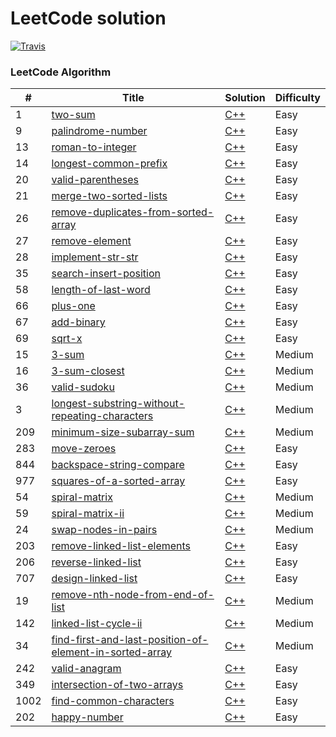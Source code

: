 LeetCode solution 
========
[![Travis](https://img.shields.io/badge/language-C++-green.svg)]()
### LeetCode Algorithm
|  #  |   Title  |    Solution |    Difficulty    |
|---| ----- | -------- | ---------- |
|  1 | [two-sum](https://leetcode.com/problems/two-sum/) | [C++](./algorithms/cpp/1.two-sum.cpp)  |  Easy |
|9|[palindrome-number](https://leetcode.com/problems/palindrome-number/) | [C++](./algorithms/cpp/9.palindrome-number.cpp)|Easy|
|13|[roman-to-integer](https://leetcode.com/problems/roman-to-integer/) | [C++](./algorithms/cpp/13.roman-to-integer.cpp)|Easy|
|14|[longest-common-prefix](https://leetcode.com/problems/longest-common-prefix/) | [C++](./algorithms/cpp/14.longest-common-prefix.cpp)|Easy|
|20|[valid-parentheses](https://leetcode.com/problems/valid-parentheses/) | [C++](./algorithms/cpp/20.valid-parentheses.cpp)|Easy|
|21|[merge-two-sorted-lists](https://leetcode.com/problems/merge-two-sorted-lists/) | [C++](./algorithms/cpp/21.merge-two-sorted-lists.cpp)|Easy|
|26|[remove-duplicates-from-sorted-array](https://leetcode.com/problems/remove-duplicates-from-sorted-array/) | [C++](./algorithms/cpp/26.remove-duplicates-from-sorted-array.cpp)|Easy|
|27|[remove-element](https://leetcode.com/problems/remove-element/) | [C++](./algorithms/cpp/27.remove-element.cpp)|Easy|
|28|[implement-str-str](https://leetcode.com/problems/implement-strstr/) | [C++](./algorithms/cpp/28.implement-str-str.cpp)|Easy|
|35|[search-insert-position](https://leetcode.com/problems/search-insert-position/) | [C++](./algorithms/cpp/35.search-insert-position.cpp)|Easy|
|58|[length-of-last-word](https://leetcode.com/problems/length-of-last-word/) | [C++](./algorithms/cpp/58.length-of-last-word.cpp)|Easy|
|66|[plus-one](https://leetcode.com/problems/plus-one/) | [C++](./algorithms/cpp/66.plus-one.cpp)|Easy|
|67|[add-binary](https://leetcode.com/problems/add-binary/) | [C++](./algorithms/cpp/67.add-binary.cpp)|Easy|
|69|[sqrt-x](https://leetcode.com/problems/sqrtx/) | [C++](./algorithms/cpp/69.sqrt-x.cpp)|Easy|
|15|[3-sum](https://leetcode.com/problems/3sum/) | [C++](./algorithms/cpp/15.3-sum.cpp)|Medium|
|16|[3-sum-closest](https://leetcode.com/problems/3sum-closest/) | [C++](./algorithms/cpp/16.3-sum-closest.cpp)|Medium|
|36|[valid-sudoku](https://leetcode.com/problems/valid-sudoku/) | [C++](./algorithms/cpp/36.valid-sudoku.cpp)|Medium|
|3|[longest-substring-without-repeating-characters](https://leetcode.com/problems/longest-substring-without-repeating-characters/) | [C++](./algorithms/cpp/3.longest-substring-without-repeating-characters.cpp)|Medium|
|209|[minimum-size-subarray-sum](https://leetcode.com/problems/minimum-size-subarray-sum/) | [C++](./algorithms/cpp/209.minimum-size-subarray-sum.cpp)|Medium|
|283|[move-zeroes](https://leetcode.com/problems/move-zeroes/) | [C++](./algorithms/cpp/283.move-zeroes.cpp)|Easy|
|844|[backspace-string-compare](https://leetcode.com/problems/backspace-string-compare/) | [C++](./algorithms/cpp/844.backspace-string-compare.cpp)|Easy|
|977|[squares-of-a-sorted-array](https://leetcode.com/problems/squares-of-a-sorted-array/) | [C++](./algorithms/cpp/977.squares-of-a-sorted-array.cpp)|Easy|
|54|[spiral-matrix](https://leetcode.com/problems/spiral-matrix/) | [C++](./algorithms/cpp/54.spiral-matrix.cpp)|Medium|
|59|[spiral-matrix-ii](https://leetcode.com/problems/spiral-matrix-ii/) | [C++](./algorithms/cpp/59.spiral-matrix-ii.cpp)|Medium|
|24|[swap-nodes-in-pairs](https://leetcode.com/problems/swap-nodes-in-pairs/) | [C++](./algorithms/cpp/24.swap-nodes-in-pairs.cpp)|Medium|
|203|[remove-linked-list-elements](https://leetcode.com/problems/remove-linked-list-elements/) | [C++](./algorithms/cpp/203.remove-linked-list-elements.cpp)|Easy|
|206|[reverse-linked-list](https://leetcode.com/problems/reverse-linked-list/) | [C++](./algorithms/cpp/206.reverse-linked-list.cpp)|Easy|
|707|[design-linked-list](https://leetcode.com/problems/design-linked-list/) | [C++](./algorithms/cpp/707.design-linked-list.cpp)|Easy|
|19|[remove-nth-node-from-end-of-list](https://leetcode.com/problems/remove-nth-node-from-end-of-list/) | [C++](./algorithms/cpp/19.remove-nth-node-from-end-of-list.cpp)|Medium|
|142|[linked-list-cycle-ii](https://leetcode.com/problems/linked-list-cycle-ii/) | [C++](./algorithms/cpp/142.linked-list-cycle-ii.cpp)|Medium|
|34|[find-first-and-last-position-of-element-in-sorted-array](https://leetcode.com/problems/find-first-and-last-position-of-element-in-sorted-array) | [C++](./algorithms/cpp/34.find-first-and-last-position-of-element-in-sorted-array.cpp)|Medium|
|242|[valid-anagram](https://leetcode.com/problems/valid-anagram) | [C++](./algorithms/cpp/242.valid-anagram.cpp)|Easy|
|349|[intersection-of-two-arrays](https://leetcode.com/problems/intersection-of-two-arrays) | [C++](./algorithms/cpp/349.intersection-of-two-arrays.cpp)|Easy|
|1002|[find-common-characters](https://leetcode.com/problems/find-common-characters) | [C++](./algorithms/cpp/1002.find-common-characters.cpp)|Easy|
|202|[happy-number](https://leetcode.com/problems/happy-number) | [C++](./algorithms/cpp/202.happy-number.cpp)|Easy|